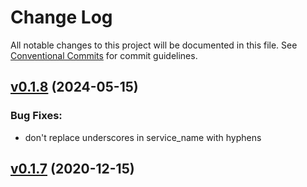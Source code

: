 # Change Log

All notable changes to this project will be documented in this file.
See [Conventional Commits](Https://conventionalcommits.org) for commit guidelines.

<!-- changelog -->

## [v0.1.8](https://github.com/NarrativeApp/mix_deploy/compare/v0.1.7...v0.1.8) (2024-05-15)




### Bug Fixes:

* don't replace underscores in service_name with hyphens

## [v0.1.7](https://github.com/NarrativeApp/mix_deploy/compare/v0.1.7...v0.1.7) (2020-12-15)



